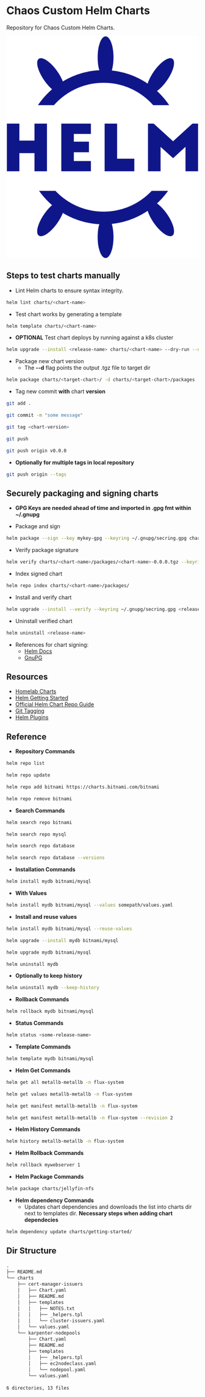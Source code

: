 # Chaos Custom Helm Charts

Repository for Chaos Custom Helm Charts.

![Helm Logo](/.attachments/helm-logo.svg)

## Steps to test charts manually

* Lint Helm charts to ensure syntax integrity.

```bash
helm lint charts/<chart-name>
```

* Test chart works by generating a template

```bash
helm template charts/<chart-name>
```

* **OPTIONAL** Test chart deploys by running against a k8s cluster

```bash
helm upgrade --install <release-name> charts/<chart-name> --dry-run --debug
```

* Package new chart version
  * The **--d** flag points the output .tgz file to target dir

```bash
helm package charts/<target-chart>/ -d charts/<target-chart>/packages
```

* Tag new commit **with** chart **version**

```bash
git add .
```

```bash
git commit -m "some message"
```

```bash
git tag <chart-version>
```

```bash
git push
```

```bash
git push origin v0.0.0
```

* **Optionally for multiple tags in local repository**

```bash
git push origin --tags
```

## Securely packaging and signing charts

* **GPG Keys are needed ahead of time and imported in .gpg fmt within ~/.gnupg**

* Package and sign

```bash
helm package --sign --key mykey-gpg --keyring ~/.gnupg/secring.gpg charts/<chart-name>/ -d charts/<chart-name>/packages/
```

* Verify package signature

```bash
helm verify charts/<chart-name>/packages/<chart-name>-0.0.0.tgz --keyring ~/.gnupg/secring.gpg
```

* Index signed chart

```bash
helm repo index charts/<chart-name>/packages/
```

* Install and verify chart

```bash
helm upgrade --install --verify --keyring ~/.gnupg/secring.gpg <release-name> chaos-charts/<chart-name>
```

* Uninstall verified chart

```bash
helm uninstall <release-name>
```

* References for chart signing:
  * [Helm Docs](https://helm.sh/docs/topics/provenance/)
  * [GnuPG](https://gnupg.org/download/)

## Resources

* [Homelab Charts](https://helm.kmartinez.net)
* [Helm Getting Started](https://helm.sh/docs/chart_template_guide/getting_started/)
* [Official Helm Chart Repo Guide](https://v2.helm.sh/docs/developing_charts/#the-chart-repository-guide)
* [Git Tagging](https://git-scm.com/book/en/v2/Git-Basics-Tagging)
* [Helm Plugins](https://github.com/topics/helm-plugins)

## Reference

* **Repository Commands**

```bash
helm repo list 
```

```bash
helm repo update 
```

```bash
helm repo add bitnami https://charts.bitnami.com/bitnami
```

```bash
helm repo remove bitnami
```

* **Search Commands**

```bash
helm search repo bitnami
```

```bash
helm search repo mysql
```

```bash
helm search repo database
```

```bash
helm search repo database --versions
```

* **Installation Commands**

```bash
helm install mydb bitnami/mysql 
```

* **With Values**

```bash
helm install mydb bitnami/mysql --values somepath/values.yaml
```

* **Install and reuse values**

```bash
helm install mydb bitnami/mysql --reuse-values
```

```bash
helm upgrade --install mydb bitnami/mysql 
```

```bash
helm upgrade mydb bitnami/mysql 
```

```bash
helm uninstall mydb
```

* **Optionally to keep history**

```bash
helm uninstall mydb --keep-history
```

* **Rollback Commands**

```bash
helm rollback mydb bitnami/mysql 
```

* **Status Commands**

```bash
helm status <some-release-name>
```

* **Template Commands**

```bash
helm template mydb bitnami/mysql
```

* **Helm Get Commands**

```bash
helm get all metallb-metallb -n flux-system
```

```bash
helm get values metallb-metallb -n flux-system
```

```bash
helm get manifest metallb-metallb -n flux-system
```

```bash
helm get manifest metallb-metallb -n flux-system --revision 2
```

* **Helm History Commands**

```bash
helm history metallb-metallb -n flux-system
```

* **Helm Rollback Commands**

```bash
helm rollback mywebserver 1
```

* **Helm Package Commands**

```bash
helm package charts/jellyfin-nfs
```

* **Helm dependency Commands**
  * Updates chart dependencies and downloads the list into charts dir next to templates dir. **Necessary steps when adding chart dependecies**

```bash
helm dependency update charts/getting-started/

```

## Dir Structure

```text
.
├── README.md
└── charts
    ├── cert-manager-issuers
    │   ├── Chart.yaml
    │   ├── README.md
    │   ├── templates
    │   │   ├── NOTES.txt
    │   │   ├── _helpers.tpl
    │   │   └── cluster-issuers.yaml
    │   └── values.yaml
    └── karpenter-nodepools
        ├── Chart.yaml
        ├── README.md
        ├── templates
        │   ├── _helpers.tpl
        │   ├── ec2nodeclass.yaml
        │   └── nodepool.yaml
        └── values.yaml

6 directories, 13 files

```
